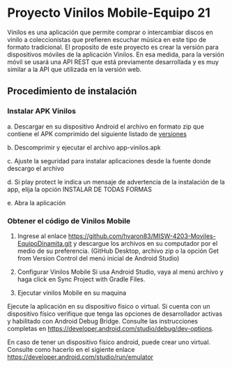 # Proyecto Vinilos Mobile-Equipo 21

Vinilos es una aplicación que permite comprar o intercambiar discos en vinilo a coleccionistas que prefieren escuchar música en este tipo de formato tradicional. El proposito de este proyecto es crear la versión para dispositivos móviles de la aplicación Vinilos. En esa medida, para la versión móvil se usará una API REST que está previamente desarrollada y es muy similar a la API que utilizada en la versión web.

## Procedimiento de instalación

### Instalar APK Vinilos
a. Descargar en su dispositivo Android el archivo en formato zip que contiene el APK comprimido del siguiente listado de [versiones](https://github.com/hvaron83/MISW-4203-Moviles-EquipoDinamita/wiki/APK-Versiones-Vinilos-Mobile)

b. Descomprimir y ejecutar el archivo app-vinilos.apk

c. Ajuste la seguridad para instalar aplicaciones desde la fuente donde descargo el archivo

d. Si play protect le indica un mensaje de advertencia de la instalación de la app, elija la opción INSTALAR DE TODAS FORMAS

e. Abra la aplicación

### Obtener el código de Vinilos Mobile

1. Ingrese al enlace https://github.com/hvaron83/MISW-4203-Moviles-EquipoDinamita.git y descargue los archivos en su computador por el medio de su preferencia. (GitHub Desktop, archivo zip o la opción Get from Version Control del menú inicial de Android Studio)

2. Configurar Vinilos Mobile
   Si usa Android Studio, vaya al menú archivo y haga click en Sync Project with Gradle Files.

3. Ejecutar vinilos Mobile en su maquina

Ejecute la aplicación en su dispositivo físico o virtual. Si cuenta con un dispositivo físico verifique que tenga las opciones de desarrollador activas y habilitado con Android Debug Bridge. Consulte las instrucciones completas en https://developer.android.com/studio/debug/dev-options.

En caso de tener un dispositivo físico android, puede crear uno virtual. Consulte como hacerlo en el sigiente enlace https://developer.android.com/studio/run/emulator
